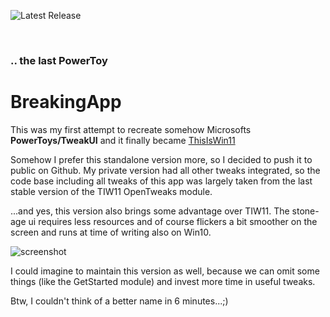 ![Latest Release](https://img.shields.io/github/v/release/builtbybel/BreakingApp?style=for-the-badge)

<br>

### .. the last PowerToy
# BreakingApp

This was my first attempt to recreate somehow Microsofts **PowerToys/TweakUI** and it finally became [ThisIsWin11](https://github.com/builtbybel/ThisIsWin11/releases/tag/1.1.153)

Somehow I prefer this standalone version more, so I decided to push it to public on Github. 
My private version had all other tweaks integrated, so the code base including all tweaks of this app was largely taken from the last stable version of the TIW11 OpenTweaks module.

...and yes, this version also brings some advantage over TIW11. The stone-age ui requires less resources and of course flickers a bit smoother on the screen and runs at time of writing also on Win10.

![screenshot](https://github.com/builtbybel/BreakingApp/blob/main/assets/bA.png)

I could imagine to maintain this version as well, because we can omit some things (like the GetStarted module) and invest more time in useful tweaks.

Btw, I couldn't think of a better name in 6 minutes...;)
